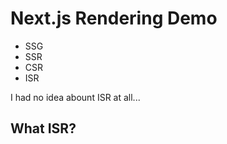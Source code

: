 # Next.js Rendering Demo

- SSG
- SSR
- CSR
- ISR

I had no idea abount ISR at all...

## What ISR?
